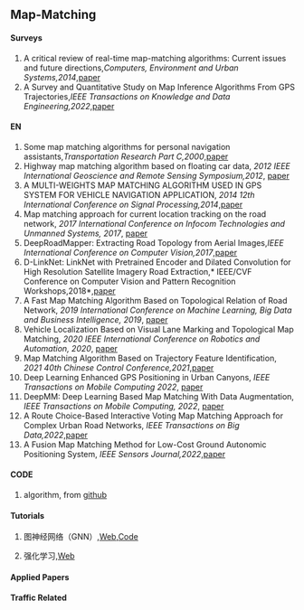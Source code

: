## Map-Matching

#### Surveys
1. A critical review of real-time map-matching algorithms: Current issues and future directions,*Computers, Environment and Urban Systems,2014*,[paper](https://www.sciencedirect.com/science/article/pii/S0198971514000908)
2. A Survey and Quantitative Study on Map Inference Algorithms From GPS Trajectories,*IEEE Transactions on Knowledge and Data Engineering,2022*,[paper](https://ieeexplore.ieee.org/document/9017965)

#### EN
1. Some map matching algorithms for personal navigation assistants,*Transportation Research Part C,2000*,[paper](https://trid.trb.org/view/668842)
1. Highway map matching algorithm based on floating car data, *2012 IEEE International Geoscience and Remote Sensing Symposium,2012*, [paper](https://ieeexplore.ieee.org/document/6352245)
2. A MULTI-WEIGHTS MAP MATCHING ALGORITHM USED IN GPS SYSTEM FOR VEHICLE NAVIGATION APPLICATION, *2014 12th International Conference on Signal Processing,2014*,[paper](https://ieeexplore.ieee.org/document/7015419)
3. Map matching approach for current location tracking on the road network, *2017 International Conference on Infocom Technologies and Unmanned Systems, 2017*, [paper](https://ieeexplore.ieee.org/document/8286074)
4. DeepRoadMapper: Extracting Road Topology from Aerial Images,*IEEE International Conference on Computer Vision,2017*,[paper](https://openaccess.thecvf.com/content_iccv_2017/html/Mattyus_DeepRoadMapper_Extracting_Road_ICCV_2017_paper.html)
5. D-LinkNet: LinkNet with Pretrained Encoder and Dilated Convolution for High Resolution Satellite Imagery Road Extraction,* IEEE/CVF Conference on Computer Vision and Pattern Recognition Workshops,2018*,[paper](https://www.researchgate.net/publication/329740894_D-LinkNet_LinkNet_with_Pretrained_Encoder_and_Dilated_Convolution_for_High_Resolution_Satellite_Imagery_Road_Extraction)
6. A Fast Map Matching Algorithm Based on Topological Relation of Road Network, *2019 International Conference on Machine Learning, Big Data and Business Intelligence, 2019*, [paper](https://ieeexplore.ieee.org/document/8945646)
7. Vehicle Localization Based on Visual Lane Marking and Topological Map Matching, *2020 IEEE International Conference on Robotics and Automation, 2020*, [paper](https://ieeexplore.ieee.org/document/9197543)
8. Map Matching Algorithm Based on Trajectory Feature Identification, *2021 40th Chinese Control Conference,2021*,[paper](https://ieeexplore.ieee.org/document/9550121)
9. Deep Learning Enhanced GPS Positioning in Urban Canyons, *IEEE Transactions on Mobile Computing 2022*, [paper](https://ieeexplore.ieee.org/document/9896986)
10. DeepMM: Deep Learning Based Map Matching With Data Augmentation, *IEEE Transactions on Mobile Computing, 2022*, [paper](https://ieeexplore.ieee.org/document/9288879)
11. A Route Choice-Based Interactive Voting Map Matching Approach for Complex Urban Road Networks, *IEEE Transactions on Big Data,2022*,[paper](https://www.computer.org/csdl/journal/bd/2022/05/09347692/1qWHcWcel8I)
12. A Fusion Map Matching Method for Low-Cost Ground Autonomic Positioning System, *IEEE Sensors Journal,2022*,[paper](https://ieeexplore.ieee.org/document/9771409)



#### CODE
1. algorithm, from [github](https://github.com/cyang-kth/fmm)


#### Tutorials

1. 图神经网络（GNN）,[Web](https://www.bilibili.com/video/BV1K5411H7EQ/?spm_id_from=333.999.0.0&vd_source=7d4bc65accf41d3d801c3dc2a2dce207),[Code](https://github.com/shenweichen/GraphEmbedding)


2. 强化学习,[Web](https://www.bilibili.com/video/BV1XP4y1d7Bk/?spm_id_from=333.337.search-card.all.click&vd_source=7d4bc65accf41d3d801c3dc2a2dce207)

#### Applied Papers

#### Traffic Related

